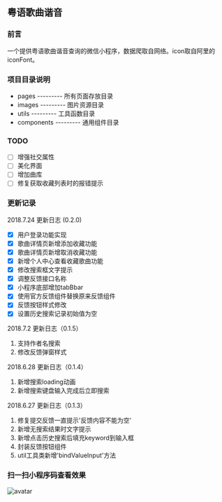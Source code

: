## 粤语歌曲谐音

### 前言

一个提供粤语歌曲谐音查询的微信小程序，数据爬取自网络。icon取自阿里的iconFont。

### 项目目录说明

- pages      --------- 所有页面存放目录
- images     --------- 图片资源目录
- utils      --------- 工具函数目录
- components --------- 通用组件目录

### TODO
- [ ] 增强社交属性
- [ ] 美化界面
- [ ] 增加曲库
- [ ] 修复获取收藏列表时的报错提示

### 更新记录

2018.7.24 更新日志 (0.2.0)
- [x] 用户登录功能实现
- [x] 歌曲详情页新增添加收藏功能
- [x] 歌曲详情页新增取消收藏功能
- [x] 新增个人中心查看收藏歌曲功能
- [x] 修改搜索框文字提示
- [x] 调整反馈接口名称
- [x] 小程序底部增加tabBbar
- [x] 使用官方反馈组件替换原来反馈组件
- [x] 反馈按钮样式修改
- [x] 设置历史搜索记录初始值为空

2018.7.2 更新日志（0.1.5）
1. 支持作者名搜索
2. 修改反馈弹窗样式

2018.6.28 更新日志（0.1.4）
1. 新增搜索loading动画
2. 新增搜索键盘输入完成后立即搜索

2018.6.27 更新日志（0.1.3）
1. 修复提交反馈一直提示'反馈内容不能为空'
2. 新增无搜索结果时文字提示
3. 新增点击历史搜索后填充keyword到输入框
4. 封装反馈按钮组件
5. util工具类新增'bindValueInput'方法

### 扫一扫小程序码查看效果

![avatar](https://raw.githubusercontent.com/javion25/wx-app-yygqxy/dev/qrcode.jpg)



